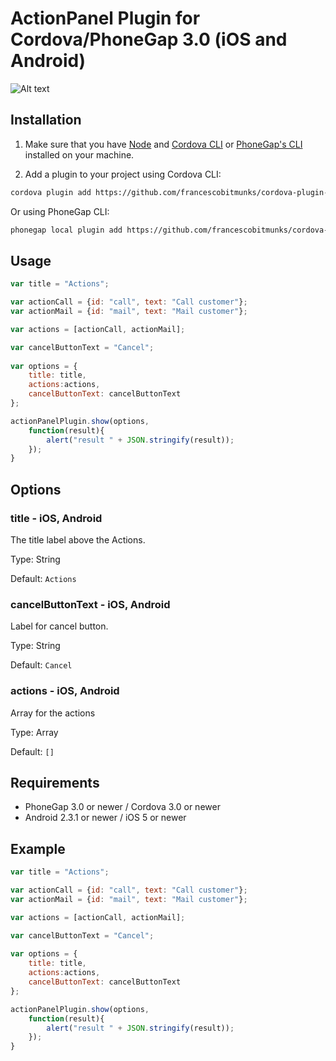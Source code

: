 # ActionPanel Plugin for Cordova/PhoneGap 3.0 (iOS and Android)

![Alt text](/screenshots/Android/dialog.png?raw=true "Android")


## Installation

1) Make sure that you have [Node](http://nodejs.org/) and [Cordova CLI](https://github.com/apache/cordova-cli) or [PhoneGap's CLI](https://github.com/mwbrooks/phonegap-cli) installed on your machine.

2) Add a plugin to your project using Cordova CLI:

```bash
cordova plugin add https://github.com/francescobitmunks/cordova-plugin-actionpanel
```
Or using PhoneGap CLI:

```bash
phonegap local plugin add https://github.com/francescobitmunks/cordova-plugin-actionpanel
```

## Usage

```js
var title = "Actions";

var actionCall = {id: "call", text: "Call customer"};
var actionMail = {id: "mail", text: "Mail customer"};

var actions = [actionCall, actionMail];

var cancelButtonText = "Cancel";
            
var options = {
    title: title,
    actions:actions,
    cancelButtonText: cancelButtonText
};

actionPanelPlugin.show(options, 
    function(result){
        alert("result " + JSON.stringify(result));   
    });
}
```

## Options

### title - iOS, Android
The title label above the Actions.

Type: String

Default: `Actions`

### cancelButtonText - iOS, Android
Label for cancel button.

Type: String

Default: `Cancel`

### actions - iOS, Android
Array for the actions

Type: Array

Default: `[]`

## Requirements
- PhoneGap 3.0 or newer / Cordova 3.0 or newer
- Android 2.3.1 or newer / iOS 5 or newer

## Example

```js
var title = "Actions";

var actionCall = {id: "call", text: "Call customer"};
var actionMail = {id: "mail", text: "Mail customer"};

var actions = [actionCall, actionMail];

var cancelButtonText = "Cancel";
            
var options = {
    title: title,
    actions:actions,
    cancelButtonText: cancelButtonText
};

actionPanelPlugin.show(options, 
    function(result){
        alert("result " + JSON.stringify(result));   
    });
}
```
